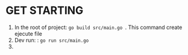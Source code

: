 # GET STARTING

1. In the root of project: ```go build src/main.go ```. This command create ejecute file
2. Dev run: : ```go run src/main.go ```
3. 

